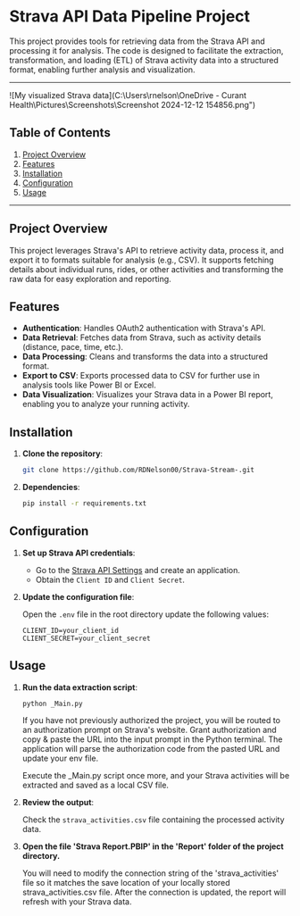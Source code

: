 # Strava API Data Pipeline Project

This project provides tools for retrieving data from the Strava API and processing it for analysis. The code is designed to facilitate the extraction, transformation, and loading (ETL) of Strava activity data into a structured format, enabling further analysis and visualization.

---

![My visualized Strava data](C:\Users\rnelson\OneDrive - Curant Health\Pictures\Screenshots\Screenshot 2024-12-12 154856.png")



## Table of Contents

1. [Project Overview](#project-overview)  
2. [Features](#features)  
3. [Installation](#installation)  
4. [Configuration](#configuration)  
5. [Usage](#usage)  
   

---

## Project Overview

This project leverages Strava's API to retrieve activity data, process it, and export it to formats suitable for analysis (e.g., CSV). It supports fetching details about individual runs, rides, or other activities and transforming the raw data for easy exploration and reporting.

## Features

- **Authentication**: Handles OAuth2 authentication with Strava's API.
- **Data Retrieval**: Fetches data from Strava, such as activity details (distance, pace, time, etc.).
- **Data Processing**: Cleans and transforms the data into a structured format.
- **Export to CSV**: Exports processed data to CSV for further use in analysis tools like Power BI or Excel.
- **Data Visualization**: Visualizes your Strava data in a Power BI report, enabling you to analyze your running activity.

## Installation

1. **Clone the repository**:

   ```bash
   git clone https://github.com/RDNelson00/Strava-Stream-.git

   ```


2. **Dependencies**:

   ```bash
   pip install -r requirements.txt
   ```

## Configuration

1. **Set up Strava API credentials**:

   - Go to the [Strava API Settings](https://www.strava.com/settings/api) and create an application.
   - Obtain the `Client ID` and `Client Secret`.

2. **Update the configuration file**:

   Open the `.env` file in the root directory update the following values:

   ```env
   CLIENT_ID=your_client_id
   CLIENT_SECRET=your_client_secret
   ```

## Usage

1. **Run the data extraction script**:

   ```bash
   python _Main.py
   ```
   If you have not previously authorized the project, you will be routed to an authorization prompt on Strava's website. Grant authorization and copy & paste the URL into the input prompt in the Python terminal.
   The application will parse the authorization code from the pasted URL and update your env file.

   Execute the _Main.py script once more, and your Strava activities will be extracted and saved as a local CSV file.

1. **Review the output**:

   Check the `strava_activities.csv` file containing the processed activity data.

2. **Open the file 'Strava Report.PBIP' in the 'Report' folder of the project directory.**

   You will need to modify the connection string of the 'strava_activities' file so it matches the save location of your locally stored strava_activities.csv file.
   After the connection is updated, the report will refresh with your Strava data. 



